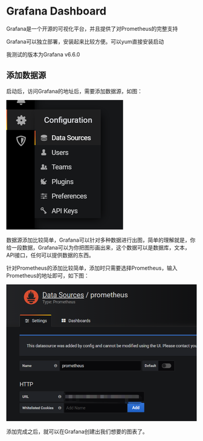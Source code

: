 # Grafana Dashboard

Grafana是一个开源的可视化平台，并且提供了对Prometheus的完整支持

Grafana可以独立部署，安装起来比较方便。可以yum直接安装启动

我测试的版本为Grafana v6.6.0 

## 添加数据源

启动后，访问Grafana的地址后，需要添加数据源，如图：



![](https://github.com/yinzhipeng123/markdown_log/blob/main/docs/image/Prometheus/Grafana/1059a1fd-b92f-4556-824b-31633064f8af.png?raw=true)

数据源添加比较简单，Grafana可以针对多种数据进行出图，简单的理解就是，你给一段数据，Grafana可以为你把图形画出来，这个数据可以是数据库，文本，API接口，任何可以提供数据的东西。

针对Prometheus的添加比较简单，添加时只需要选择Prometheus，输入Prometheus的地址即可，如下图：

![](https://github.com/yinzhipeng123/markdown_log/blob/main/docs/image/Prometheus/Grafana/158b4d15-f879-4403-a2a3-f55d32dc2e22.png?raw=true)

添加完成之后，就可以在Grafana创建出我们想要的图表了。

